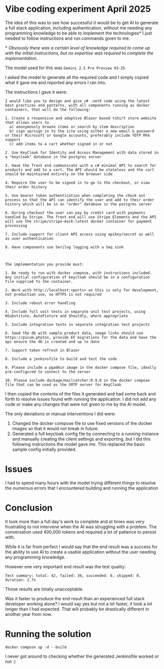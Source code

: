 # Vibe coding experiment April 2025

The idea of this was to see how successful it would be to get AI to generate a full stack application, including authentication, without me needing any programming knowledge to be able to implement the technologies* I just needed to follow instructions and run commands given to me.

\* _Obviously there was a certain level of knowledge required to come up with the initial instructions, but no expertise was required to complete the implementation._

The model used for this was `Gemini 2.5 Pro Preview 03-25`.

I asked the model to generate all the required code and I simply copied what it gave me and reported any errors I ran into.

The instructions I gave it were:

```
I would like you to design and give c# .net9 code using the latest best practices and patterns, with all components running as docker containers, that will do the following:

1. Create a responsive and adaptive Blazor based tshirt store website that allows users to
  a) anonymously browse items or search by item description
  b) sign up/sign in to the site using either a new email & password or their Microsoft or Google accounts, preferably include TOTP MFA support
  c) add items to a cart whether signed in or not

2. Use KeyCloak for Identity and Access Management with data stored in a "keycloak" database in the postgres server

3. Have the front end communicate with a c# minimal API to search for products and add to a cart. The API should be stateless and the cart should be maintained entirely on the browser side

4. Require the user to be signed in to go to the checkout, or view their order history

5. Use bearer token authentication when completing the check out process so that the API can identify the user and add to their order history which will be in an "order" database in the postgres server

6. During checkout the user can pay by credit card with payments handled by Stripe. The front end will use Stripe Elements and the API will use the stripe/stripe-mock:latest docker container for payment processing

7. Include support for client API access using apikey/secret as well as user authentication

8. Have components use Serilog logging with a Seq sink



The implementation you provide must:

1. Be ready to run with docker compose, with instructions included. Any initial configuration of keycloak should be in a configuration file supplied to the container.

2. Work with http://localhost:<ports> as this is only for development, not production use, so HTTPS is not required

3. Include robust error handling

4. Include full unit tests in separate unit test projects, using NSubstitute, AutoFixture and Shouldly, where appropriate

5. Include integration tests in separate integration test projects

6. Seed the db with sample product data, image links should use https://picum.photos, provide EF migrations for the data and have the api ensure the db is created and up to date

7. Support token refresh in Blazor

8. Include a jenkinsfile to build and test the code

9. Please include a pgadmin image in the docker compose file, ideally pre-configured to connect to the server

10. Please include dockage/mailcatcher:0.9.0 in the docker compose file that can be used as the SMTP server for KeyCloak
```

I then copied the contents of the files it generated and had some back and forth to resolve issues found with running the application.
I did not add any code or make any changes that were not given to me by the AI model.

The only deviations or manual interventions I did were:

1. Changed the docker compose file to use fixed versions of the docker images so that it would not break in future.
1. Generated a full keycloak config file by connecting to a running instance and manually creating the client settings and exporting, but I did this following instructions the model gave me. This replaced the basic sample config initially provided.

# Issues

I had to spend many hours with the model trying different things to resolve the numerous errors that I encountered building and running the application

# Conclusion

It took more than a full day's work to complete and at times was very frustrating to not intervene when the AI was struggling with a problem. 
The conversation used 400,000 tokens and required a lot of patience to persist with.

While it is far from perfect I would say that the end result was a success for the ability to use AI to create a usable application without the user needing any programming knowledge.

However one very important end result was the test quality:
```
Test summary: total: 42, failed: 36, succeeded: 6, skipped: 0, duration: 2.7s
```
Those results are totally unacceptable.

Was it faster to produce the end result than an experienced full stack developer working alone? I would say yes but not a lot faster, it took a lot longer than I had expected. That will probably be drastically different in another year from now.

# Running the solution

```
docker compose up -d --build
```

I never got around to checking whether the generated Jenkinsfile worked or not :)